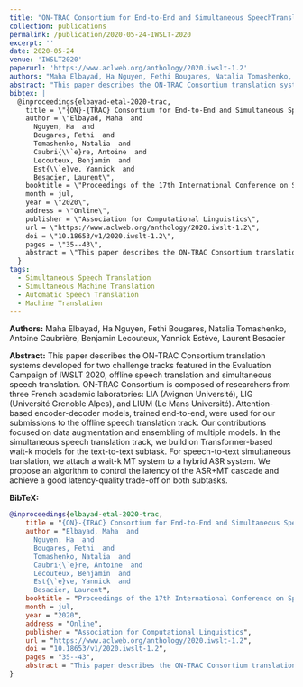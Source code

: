 ```yaml
---
title: "ON-TRAC Consortium for End-to-End and Simultaneous SpeechTranslation Challenge Tasks at IWSLT 2020"
collection: publications
permalink: /publication/2020-05-24-IWSLT-2020
excerpt: ''
date: 2020-05-24
venue: 'IWSLT2020'
paperurl: 'https://www.aclweb.org/anthology/2020.iwslt-1.2'
authors: "Maha Elbayad, Ha Nguyen, Fethi Bougares, Natalia Tomashenko, Antoine Caubriere, Benjamin Lecouteux, Yannick Esteve, Laurent Besacier"
abstract: "This paper describes the ON-TRAC Consortium translation systems developed for two challenge tracks featured in the Evaluation Campaign of IWSLT 2020, offline speech translation and simultaneous speech translation."
bibtex: |
  @inproceedings{elbayad-etal-2020-trac,
    title = \"{ON}-{TRAC} Consortium for End-to-End and Simultaneous Speech Translation Challenge Tasks at {IWSLT} 2020\",
    author = \"Elbayad, Maha  and
      Nguyen, Ha  and
      Bougares, Fethi  and
      Tomashenko, Natalia  and
      Caubri{\\`e}re, Antoine  and
      Lecouteux, Benjamin  and
      Est{\\`e}ve, Yannick  and
      Besacier, Laurent\",
    booktitle = \"Proceedings of the 17th International Conference on Spoken Language Translation\",
    month = jul,
    year = \"2020\",
    address = \"Online\",
    publisher = \"Association for Computational Linguistics\",
    url = \"https://www.aclweb.org/anthology/2020.iwslt-1.2\",
    doi = \"10.18653/v1/2020.iwslt-1.2\",
    pages = \"35--43\",
    abstract = \"This paper describes the ON-TRAC Consortium translation systems developed for two challenge tracks featured in the Evaluation Campaign of IWSLT 2020, offline speech translation and simultaneous speech translation. ON-TRAC Consortium is composed of researchers from three French academic laboratories: LIA (Avignon Universit{\\'e}), LIG (Universit{\\'e} Grenoble Alpes), and LIUM (Le Mans Universit{\\'e}). Attention-based encoder-decoder models, trained end-to-end, were used for our submissions to the offline speech translation track. Our contributions focused on data augmentation and ensembling of multiple models. In the simultaneous speech translation track, we build on Transformer-based wait-k models for the text-to-text subtask. For speech-to-text simultaneous translation, we attach a wait-k MT system to a hybrid ASR system. We propose an algorithm to control the latency of the ASR+MT cascade and achieve a good latency-quality trade-off on both subtasks.\",
  }
tags:
  - Simultaneous Speech Translation
  - Simultaneous Machine Translation
  - Automatic Speech Translation
  - Machine Translation
---
```


**Authors:** Maha Elbayad, Ha Nguyen, Fethi Bougares, Natalia Tomashenko, Antoine Caubrière, Benjamin Lecouteux, Yannick Estève, Laurent Besacier

**Abstract:** This paper describes the ON-TRAC Consortium translation systems developed for two challenge tracks featured in the Evaluation Campaign of IWSLT 2020, offline speech translation and simultaneous speech translation. ON-TRAC Consortium is composed of researchers from three French academic laboratories: LIA (Avignon Université), LIG (Université Grenoble Alpes), and LIUM (Le Mans Université). Attention-based encoder-decoder models, trained end-to-end, were used for our submissions to the offline speech translation track. Our contributions focused on data augmentation and ensembling of multiple models. In the simultaneous speech translation track, we build on Transformer-based wait-k models for the text-to-text subtask. For speech-to-text simultaneous translation, we attach a wait-k MT system to a hybrid ASR system. We propose an algorithm to control the latency of the ASR+MT cascade and achieve a good latency-quality trade-off on both subtasks.


**BibTeX:**
```bibtex
@inproceedings{elbayad-etal-2020-trac,
    title = "{ON}-{TRAC} Consortium for End-to-End and Simultaneous Speech Translation Challenge Tasks at {IWSLT} 2020",
    author = "Elbayad, Maha  and
      Nguyen, Ha  and
      Bougares, Fethi  and
      Tomashenko, Natalia  and
      Caubri{\`e}re, Antoine  and
      Lecouteux, Benjamin  and
      Est{\`e}ve, Yannick  and
      Besacier, Laurent",
    booktitle = "Proceedings of the 17th International Conference on Spoken Language Translation",
    month = jul,
    year = "2020",
    address = "Online",
    publisher = "Association for Computational Linguistics",
    url = "https://www.aclweb.org/anthology/2020.iwslt-1.2",
    doi = "10.18653/v1/2020.iwslt-1.2",
    pages = "35--43",
    abstract = "This paper describes the ON-TRAC Consortium translation systems developed for two challenge tracks featured in the Evaluation Campaign of IWSLT 2020, offline speech translation and simultaneous speech translation. ON-TRAC Consortium is composed of researchers from three French academic laboratories: LIA (Avignon Universit{\'e}), LIG (Universit{\'e} Grenoble Alpes), and LIUM (Le Mans Universit{\'e}). Attention-based encoder-decoder models, trained end-to-end, were used for our submissions to the offline speech translation track. Our contributions focused on data augmentation and ensembling of multiple models. In the simultaneous speech translation track, we build on Transformer-based wait-k models for the text-to-text subtask. For speech-to-text simultaneous translation, we attach a wait-k MT system to a hybrid ASR system. We propose an algorithm to control the latency of the ASR+MT cascade and achieve a good latency-quality trade-off on both subtasks.",
}
```
